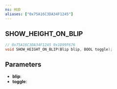 ```yaml
---
ns: HUD
aliases: ["0x75A16C3DA34F1245"]
---
```

## SHOW_HEIGHT_ON_BLIP

```c
// 0x75A16C3DA34F1245 0x1D99F676
void SHOW_HEIGHT_ON_BLIP(Blip blip, BOOL toggle);
```


## Parameters
* **blip**: 
* **toggle**: 

